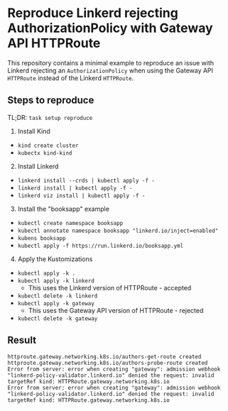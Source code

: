 # Reproduce Linkerd rejecting AuthorizationPolicy with Gateway API HTTPRoute

This repository contains a minimal example to reproduce an issue with Linkerd rejecting an `AuthorizationPolicy` when using the Gateway API `HTTPRoute` instead of the Linkerd `HTTPRoute`.

## Steps to reproduce

TL;DR: `task setup reproduce`

1. Install Kind
  * `kind create cluster`
  * `kubectx kind-kind`
2. Install Linkerd
  * `linkerd install --crds | kubectl apply -f -`
  * `linkerd install | kubectl apply -f -`
  * `linkerd viz install | kubectl apply -f -`
3. Install the "booksapp" example
  * `kubectl create namespace booksapp`
  * `kubectl annotate namespace booksapp "linkerd.io/inject=enabled"`
  * `kubens booksapp`
  * `kubectl apply -f https://run.linkerd.io/booksapp.yml`
4. Apply the Kustomizations
  * `kubectl apply -k .`
  * `kubectl apply -k linkerd`
    * This uses the Linkerd version of HTTPRoute - accepted
  * `kubectl delete -k linkerd`
  * `kubectl apply -k gateway`
    * This uses the Gateway API version of HTTPRoute - rejected
  * `kubectl delete -k gateway`

## Result

```
httproute.gateway.networking.k8s.io/authors-get-route created
httproute.gateway.networking.k8s.io/authors-probe-route created
Error from server: error when creating "gateway": admission webhook "linkerd-policy-validator.linkerd.io" denied the request: invalid targetRef kind: HTTPRoute.gateway.networking.k8s.io
Error from server: error when creating "gateway": admission webhook "linkerd-policy-validator.linkerd.io" denied the request: invalid targetRef kind: HTTPRoute.gateway.networking.k8s.io
```
